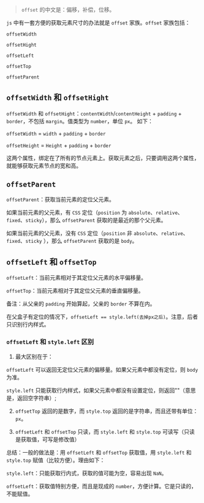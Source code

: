 > `offset` 的中文是：偏移，补偿，位移。

`js` 中有一套方便的获取元素尺寸的办法就是 `offset` 家族。`offset` 家族包括：

`offsetWidth`

`offsetHight`

`offsetLeft`

`offsetTop`

`offsetParent`

## `offsetWidth` 和 `offsetHight`

`offsetWidth` 和 `offsetHight`：`contentWidth`/`contentHeight` + `padding` + `border`，不包括 `margin`。值类型为 `number`，单位 `px`。 如下：

`offsetWidth` = `width` + `padding` + `border`

`offsetHeight` = `Height` + `padding` + `border`

这两个属性，绑定在了所有的节点元素上。获取元素之后，只要调用这两个属性，就能够获取元素节点的宽和高。

## `offsetParent`

`offsetParent`：获取当前元素的定位父元素。

如果当前元素的父元素，有 `CSS` 定位（`position` 为 `absolute`、`relative`、`fixed`、`sticky`），那么 `offsetParent` 获取的是最近的那个父元素。

如果当前元素的父元素，没有 `CSS` 定位（`position` 非 `absolute`、`relative`、`fixed`、`sticky` ），那么 `offsetParent` 获取的是 `body`。

## `offsetLeft` 和 `offsetTop`

`offsetLeft`：当前元素相对于其定位父元素的水平偏移量。

`offsetTop`：当前元素相对于其定位父元素的垂直偏移量。

备注：从父亲的 `padding` 开始算起，父亲的 `border` 不算在内。

在父盒子有定位的情况下，`offsetLeft == style.left(去掉px之后)`。注意，后者只识别行内样式。

### `offsetLeft` 和 `style.left` 区别

1. 最大区别在于：

`offsetLeft` 可以返回无定位父元素的偏移量。如果父元素中都没有定位，则 `body` 为准。

`style.left` 只能获取行内样式，如果父元素中都没有设置定位，则返回""（意思是，返回空字符串）;

2. `offsetTop` 返回的是数字，而 `style.top` 返回的是字符串，而且还带有单位：`px`。

3. `offsetLeft` 和 `offsetTop` 只读，而 `style.left` 和 `style.top` 可读写（只读是获取值，可写是修改值）

总结：一般的做法是：用 `offsetLeft` 和 `offsetTop` 获取值，用 `style.left` 和 `style.top` 赋值（比较方便）。理由如下：

`style.left`：只能获取行内式，获取的值可能为空，容易出现 `NaN`。

`offsetLeft`：获取值特别方便，而且是现成的 `number`，方便计算。它是只读的，不能赋值。
